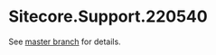 # Sitecore.Support.220540

See [master branch](https://github.com/sitecoresupport/Sitecore.Support.220540) for details.